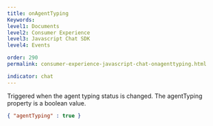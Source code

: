 ```yaml
---
title: onAgentTyping
Keywords:
level1: Documents
level2: Consumer Experience
level3: Javascript Chat SDK
level4: Events

order: 290
permalink: consumer-experience-javascript-chat-onagenttyping.html

indicator: chat
---
```


Triggered when the agent typing status is changed. The agentTyping property is a boolean value. 

```json
{ "agentTyping" : true }
```